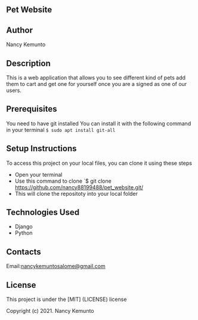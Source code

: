 ## Pet Website

## Author

Nancy Kemunto

## Description

This is a web application that allows you to see different kind of pets add them to cart and get one for yourself once you are a signed as one of our users.

## Prerequisites

You need to have git installed You can install it with the following command in your terminal `$ sudo apt install git-all`

##  Setup Instructions

To access this project on your local files, you can clone it using these steps

* Open your terminal
* Use this command to clone  `$ git clone  https://github.com/nancy88199488/pet_website.git/
* This will clone the repositoty into your local folder

## Technologies Used

* Django
* Python

## Contacts

Email:nancykemuntosalome@gmail.com

## License

This project is under the [MIT] (LICENSE) license

Copyright (c) 2021. Nancy Kemunto